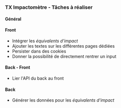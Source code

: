 ### TX Impactomètre - Tâches à réaliser

#### Général

#### Front
- Intégrer les _équivalents d'impact_
- Ajouter les textes sur les différentes pages dédiées
- Persister dans des cookies
- Donner la possibilité de directement rentrer un input

#### Back - Front
- Lier l'API du back au front

#### Back
- Générer les données pour les _équivalents d'impact_
